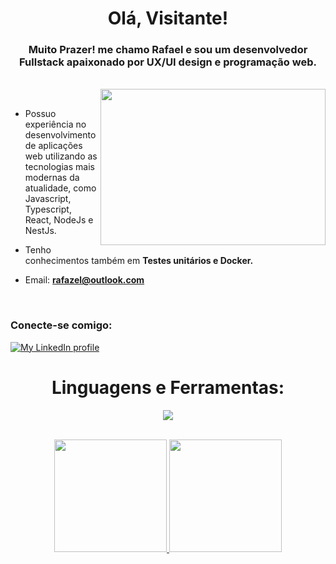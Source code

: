 <h1 align="center">Olá, Visitante!</h1>
<h3 align="center">Muito Prazer! me chamo Rafael e sou um desenvolvedor Fullstack apaixonado por UX/UI design e programação web.</h3>

</br>

<div>
 <img align="right" width="360" height="250" src=Assets/gif.gif/>
 </div>
</br>
  
- Possuo experiência no desenvolvimento de aplicações web utilizando as tecnologias mais modernas da atualidade, como Javascript, Typescript, React, NodeJs e NestJs.
  
- Tenho conhecimentos também em **Testes unitários e Docker.**
  
- Email: **rafazel@outlook.com**

</br>

<h3 align="left">Conecte-se comigo:</h3>
<div align="left">
  <a href="https://www.linkedin.com/in/rafael-oliveira-16b633277/">
    <img
      src="https://custom-icon-badges.demolab.com/badge/LinkedIn-288AB8.svg?logo=linkedin&logoColor=white&style=for-the-badge"
      alt="My LinkedIn profile"/></a>
</div>

<div align="center">
  
# Linguagens e Ferramentas:
<p align="center">
  <a href="https://skillicons.dev">
    <img src="https://skillicons.dev/icons?i=js,html,css,ts,react,py,figma,postman,nestjs,nodejs,docker,jest,prisma,postgres,git&theme=dark" />
  </a>
</p>

</br>
  
<a href="https://github.com/RafaelRtx">
<img height="180em" src="https://github-readme-stats.vercel.app/api/top-langs/?username=RafaelRtx&layout=compact&langs_count=8&theme=dracula"/>
<img height="180em" src="https://github-readme-stats.vercel.app/api?username=RafaelRtx&show_icons=true&theme=dracula&include_all_commits=false&count_private=true"/>
 </div>
